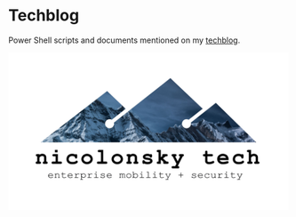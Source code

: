 # Techblog

Power Shell scripts and documents mentioned on my [techblog](https://tech.nicolonsky.ch).

![Logo](/Src/logo.jpg)

